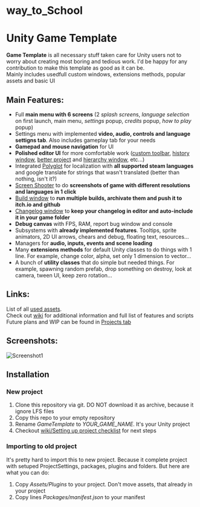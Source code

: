# way_to_School


# Unity Game Template
**Game Template** is all necessary stuff taken care for Unity users not to worry about creating most boring and tedious work. I'd be happy for any contribution to make this template as good as it can be.  
Mainly includes usedfull custom windows, extensions methods, popular assets and basic UI


## Main Features:
 * Full **main menu with 6 screens** (2 *splash screen*s, *language selection* on first launch, main menu, *settings* popup, *credits* popup, *how to play* popup)
 * Settings menu with implemented **video, audio, controls and language settigns tab**. Also includes gameplay tab for your needs
 * **Gamepad and mouse navigation** for UI
 * **Polished editor UI** for more comfortable work ([custom toolbar](https://github.com/Team-on/CustomToolbar), [history window](https://github.com/Team-on/unity-history-window), [better project](https://github.com/Team-on/ProjectWindowDetails) and [hierarchy window](https://github.com/truongnguyentungduy/hierarchy-2), etc...)
 * Integrated [Polyglot](https://github.com/agens-no/PolyglotUnity) for localization with **all supported steam languages** and google translate for strings that wasn't translated (better than nothing, isn't it?)
 * [Screen Shooter](https://github.com/Team-on/UnityScreenShooter) to do **screenshots of game with different resolutions and languages in 1 click**
 * [Build window](https://github.com/Team-on/UnityBuildManager) to **run multiple builds, archivate them and push it to itch.io and github**
 * [Changelog window](https://github.com/Team-on/UnityBuildManager) to **keep your changelog in editor and auto-include it in your game folder**
 * **Debug canvas** with FPS, RAM, report bug window and console
 * Subsystems with **already implemented features**. Tooltips, sprite animators, 2D UI arrows, chears and debug, floating text, resources...
 * Managers for **audio, inputs, events and scene loading**
 * Many **extensions methods** for default Unity classes to do things with 1 line. For example, change color, alpha, set only 1 dimension to vector...
 * A bunch of **utility classes** that do simple but needed things. For example, spawning random prefab, drop something on destroy, look at camera, tween UI, keep zero rotation...


## Links:
List of all [used assets](https://github.com/Team-on/UnityGameTemplate/wiki/Used-assets).  
Check out [wiki](https://github.com/Team-on/UnityGameTemplate/wiki) for additional information and full list of features and scripts
Future plans and WIP can be found in [Projects tab](https://github.com/Team-on/UnityGameTemplate/projects/1)


## Screenshots:
![Screenshot1](Screenshots/Template/GameTemplate_1.png)  


## Installation
### New project
 1) Clone this repository via git. DO NOT download it as archive, because it ignore LFS files
 2) Copy this repo to your empty repository
 3) Rename *GameTemplate* to *YOUR_GAME_NAME*. It's your Unity project
 4) Checkout [wiki/Setting up project checklist](https://github.com/Team-on/UnityGameTemplate/wiki/Setting-up-project-checklist-&-Before-build-checklist) for next steps
### Importing to old project
It's pretty hard to import this to new project. Because it complete project with setuped ProjectSettings, packages, plugins and folders. But here are what you can do:
 1) Copy *Assets/Plugins* to your project. Don't move assets, that already in your project
 2) Copy lines *Packages/manifest.json* to your manifest
